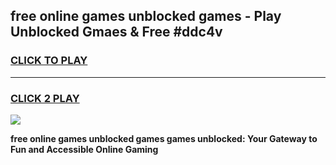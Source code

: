 
## free online games unblocked games - Play Unblocked Gmaes & Free #ddc4v
<h3>
<a href="https://news.freeplayer.one?title=free_online_games_unblocked_games&ref=03M">CLICK TO PLAY</a></h3>
<hr>

<h3>
<a href="https://news.freeplayer.one?title=free_online_games_unblocked_games&ref=03M">CLICK 2 PLAY</a>
  
</h3>

<a href="https://news.freeplayer.one?title=free_online_games_unblocked_games&ref=03M"><img src="https://clearcache.store/games.png"></a>


**free online games unblocked games games unblocked: Your Gateway to Fun and Accessible Online Gaming**
